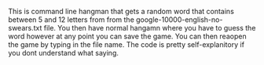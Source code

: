 This is command line hangman that gets a random word that contains between 5 and 12 letters from from the google-10000-english-no-swears.txt file.
You then have normal hangamn where you have to guess the word however at any point you can save the game.
You can then reaopen the game by typing in the file name.
The code is pretty self-explanitory if you dont understand what saying.
